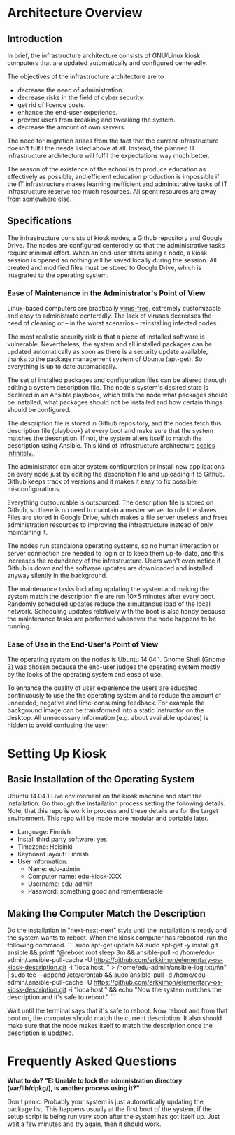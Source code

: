 # Architecture Overview
## Introduction

In brief, the infrastructure architecture consists of GNU/Linux kiosk computers that are updated automatically and configured centeredly.

The objectives of the infrastructure architecture are to
* decrease the need of administration.
* decrease risks in the field of cyber security.
* get rid of licence costs.
* enhance the end-user experience.
* prevent users from breaking and tweaking the system.
* decrease the amount of own servers.

The need for migration arises from the fact that the current infrastructure doesn't fulfil the needs listed above at all. Instead, the planned IT infrastructure architecture will fulfil the expectations way much better.

The reason of the existence of the school is to produce education as effectively as possible, and efficient education production is impossible if the IT infrastructure makes learning inefficient and administrative tasks of IT infrastructure reserve too much resources. All spent resources are away from somewhere else.

## Specifications

The infrastructure consists of kiosk nodes, a Github repository and Google Drive. The nodes are configured centeredly so that the administrative tasks require minimal effort. When an end-user starts using a node, a kiosk session is opened so nothing will be saved locally during the session. All created and modified files must be stored to Google Drive, which is integrated to the operating system.

### Ease of Maintenance in the Administrator's Point of View

Linux-based computers are practically [virus-free](http://librenix.com/?inode=21), extremely customizable and easy to administrate centeredly. The lack of viruses decreases the need of cleaning or – in the worst scenarios – reinstalling infected nodes. 

The most realistic security risk is that a piece of installed software is vulnerable. Nevertheless, the system and all installed packages can be updated automatically as soon as there is a security update available, thanks to the package management system of Ubuntu (apt-get). So everything is up to date automatically.

The set of installed packages and configuration files can be altered through editing a system description file. The node's system's desired state is declared in an Ansible playbook, which tells the node what packages should be installed, what packages should not be installed and how certain things should be configured. 

The description file is stored in Github repository, and the nodes fetch this description file (playbook) at every boot and make sure that the system matches the description. If not, the system alters itself to match the description using Ansible. This kind of infrastructure architecture [scales infinitely.](http://docs.ansible.com/playbooks_intro.html).

The administrator can alter system configuration or install new applications on every node just by editing the description file and uploading it to Github. Github keeps track of versions and it makes it easy to fix possible misconfigurations.

Everything outsourcable is outsourced. The description file is stored on Github, so there is no need to maintain a master server to rule the slaves. Files are stored in Google Drive, which makes a file server useless and frees administration resources to improving the infrastructure instead of only maintaining it.

The nodes run standalone operating systems, so no human interaction or server connection are needed to login or to keep them up-to-date, and this increases the redundancy of the infrastructure. Users won't even notice if Github is down and the software updates are downloaded and installed anyway silently in the background. 

The maintenance tasks including updating the system and making the system match the description file are run 10±5 minutes after every boot. Randomly scheduled updates reduce the simultanous load of the local network. Scheduling updates relatively with the boot is also handy because the maintenance tasks are performed whenever the node happens to be running.

### Ease of Use in the End-User's Point of View

The operating system on the nodes is Ubuntu 14.04.1. Gnome Shell (Gnome 3) was chosen because the end-user judges the operating system mostly by the looks of the operating system and ease of use. 

To enhance the quality of user experience the users are educated continuously to use the the operating system and to reduce the amount of unneeded, negative and time-consuming feedback. For example the background image can be transformed into a static instructor on the desktop. All unnecessary information (e.g. about available  updates) is hidden to avoid confusing the user.

# Setting Up Kiosk

## Basic Installation of the Operating System

Ubuntu 14.04.1 Live environment on the kiosk machine and start the installation. Go through the installation process setting the following details. Note, that this repo is work in process and these details are for the target environment. This repo will be made more modular and portable later.
- Language: Finnish
- Install third party software: yes
- Timezone: Helsinki
- Keyboard layout: Finnish 
- User information:
  - Name: edu-admin
  - Computer name: edu-kiosk-XXX
  - Username: edu-admin
  - Password: something good and rememberable

## Making the Computer Match the Description

Do the installation in "next-next-next" style until the installation is ready and the system wants to reboot. When the kiosk computer has rebooted, run the following command. 
´´´
sudo apt-get update &&
sudo apt-get -y install git ansible &&
printf "@reboot root sleep 3m && ansible-pull -d /home/edu-admin/.ansible-pull-cache -U https://github.com/erkkimon/elementary-os-kiosk-description.git -i \"localhost, \" > /home/edu-admin/ansible-log.txt\n\n" | sudo tee --append /etc/crontab &&
sudo ansible-pull -d /home/edu-admin/.ansible-pull-cache -U https://github.com/erkkimon/elementary-os-kiosk-description.git -i "localhost," &&
echo "Now the system matches the description and it's safe to reboot."
´´´

Wait until the terminal says that it's safe to reboot. Now reboot and from that boot on, the computer should match the current description. It also should make sure that the node makes itself to match the description once the description is updated.

# Frequently Asked Questions

**What to do? "E: Unable to lock the administration directory (var/lib/dpkg/), is another process using it?"**

Don't panic. Probably your system is just automatically updating the package list. This happens usually at the first boot of the system, if the setup script is being run very soon after the system has got itself up. Just wait a few minutes and try again, then it should work.

